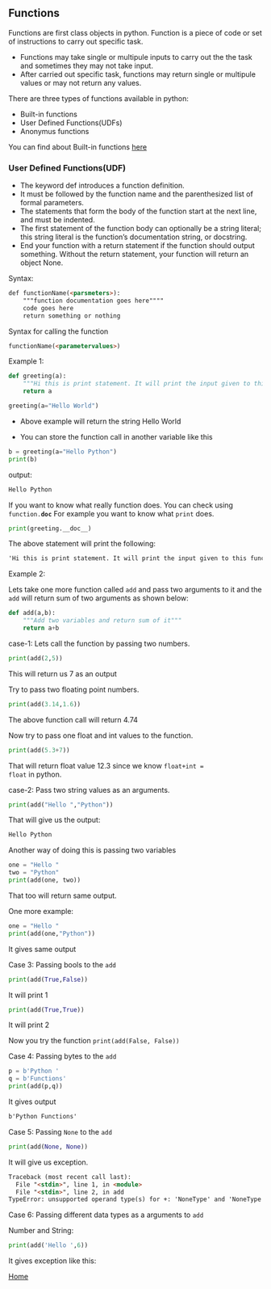 ## Functions

Functions are first class objects in python. Function is a piece of code or set of instructions to carry out specific task.

- Functions may take single or multipule inputs to carry out the the task and sometimes they may not take input.
- After carried out specific task, functions may return single or multipule values or may not return any values.

There are three types of functions available in python:

- Built-in functions
- User Defined Functions(UDFs)
- Anonymus functions

You can find about Built-in functions [here](https://docs.python.org/3/library/functions.html)

### User Defined Functions(UDF)

- The keyword def introduces a function definition.
- It must be followed by the function name and the parenthesized list of formal parameters.
- The statements that form the body of the function start at the next line, and must be indented.
- The first statement of the function body can optionally be a string literal; this string literal is the function’s documentation string, or docstring.
- End your function with a return statement if the function should output something. Without the return statement, your function will return an object None.

Syntax:

```markdown
def functionName(<parsmeters>):
    """function documentation goes here""""
    code goes here
    return something or nothing
```

Syntax for calling the function

```markdown
functionName(<parametervalues>)
```
Example 1:

```python
def greeting(a):
    """Hi this is print statement. It will print the input given to this function"""
    return a

greeting(a="Hello World")
```
- Above example will return the string Hello World

- You can store the function call in another variable like this

```python
b = greeting(a="Hello Python")
print(b)
```
output:
```markdown
Hello Python
```
If you want to know what really function does. You can check using <code>function.__doc__</code>
For example you want to know what <code>print</code> does.

```python
print(greeting.__doc__)
```
The above statement will print the following:

```markdown
'Hi this is print statement. It will print the input given to this function'
```
Example 2:

Lets take one more function called <code>add</code> and pass two arguments to it and the <code>add</code> will return sum of two arguments as shown below:

```python
def add(a,b):
    """Add two variables and return sum of it"""
    return a+b
```
case-1: Lets call the function by passing two numbers.

```python
print(add(2,5))
```
This will return us 7 as an output

Try to pass two floating point numbers.

```python
print(add(3.14,1.6))
```
The above function call will return 4.74

Now try to pass one float and int values to the function.

```python
print(add(5.3+7))
```
That will return float value 12.3 since we know <code>float+int = float</code> in python.


case-2: Pass two string values as an arguments.

```python
print(add("Hello ","Python"))
```
That will give us the output:

```markdown
Hello Python
```
Another way of doing this is passing two variables

```python
one = "Hello "
two = "Python"
print(add(one, two))
```
That too will return same output.

One more example:

```python
one = "Hello "
print(add(one,"Python"))
```
It gives same output

Case 3: Passing bools to the <code>add</code>

```python
print(add(True,False))
```
It will print 1

```python
print(add(True,True))
```
It will print 2

Now you try the function <code>print(add(False, False))</code>

Case 4: Passing bytes to the <code>add</code>

```python
p = b'Python '
q = b'Functions'
print(add(p,q))
```
It gives output

```markdown
b'Python Functions'
```
Case 5: Passing <code>None</code> to the <code>add</code>

```python
print(add(None, None))
```
It will give us exception.

```markdown
Traceback (most recent call last):
  File "<stdin>", line 1, in <module>
  File "<stdin>", line 2, in add
TypeError: unsupported operand type(s) for +: 'NoneType' and 'NoneType'
```

Case 6: Passing different data types as a arguments to <code>add</code>

Number and String:

```python
print(add('Hello ',6))
```
It gives exception like this:






[Home](index.md)

